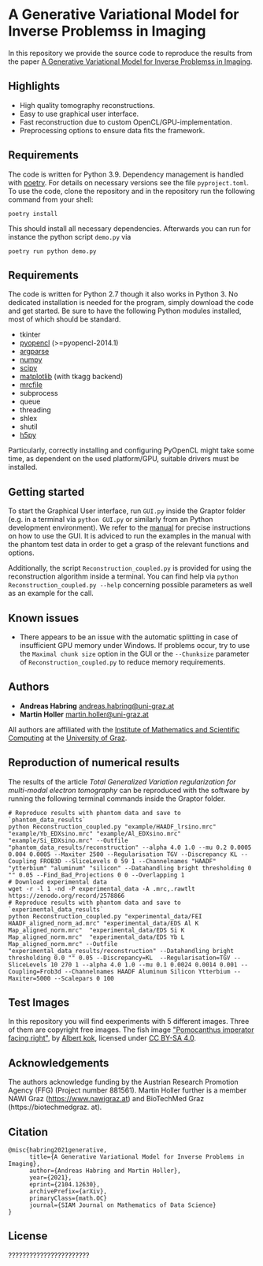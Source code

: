 # A Generative Variational Model for Inverse Problemss in Imaging

In this repository we provide the source code to reproduce the results from the paper [A Generative Variational Model for Inverse Problemss in Imaging](https://arxiv.org/abs/2104.12630).

## Highlights
* High quality tomography reconstructions.
* Easy to use graphical user interface.
* Fast reconstruction due to custom OpenCL/GPU-implementation.
* Preprocessing options to ensure data fits the framework.
 

## Requirements
The code is written for Python 3.9. Dependency management is handled with [poetry](https://python-poetry.org/docs/). For details on necessary versions see the file `pyproject.toml`. To use the code, clone the repository and in the repository run the following command from your shell:
```
poetry install
```
This should install all necessary dependencies. Afterwards you can run for instance the python script `demo.py` via
```
poetry run python demo.py
```


## Requirements
The code is written for Python 2.7 though it also works in Python 3. No dedicated installation is needed for the program, simply download the code and get started. Be sure to have the following Python modules installed, most of which should be standard.

* tkinter
* [pyopencl](https://pypi.org/project/pyopencl/) (>=pyopencl-2014.1)
* [argparse](https://pypi.org/project/argparse/)
* [numpy](https://pypi.org/project/numpy/)
* [scipy](https://pypi.org/project/scipy/)
* [matplotlib](https://pypi.org/project/matplotlib/) (with tkagg backend)
* [mrcfile](https://pypi.org/project/mrcfile/)
* subprocess
* queue
* threading
* shlex
* shutil
* [h5py](https://pypi.org/project/h5py/)

Particularly, correctly installing and configuring PyOpenCL might take some time, as dependent on the used platform/GPU, suitable drivers must be installed.

## Getting started
To start the Graphical User interface, run `GUI.py` inside the Graptor folder (e.g. in a terminal via `python GUI.py` or similarly from an Python development environment). 
We refer to the [manual](manual/manual.pdf) for precise instructions on how to use the GUI. It is adviced to run the examples in the manual with the phantom test data in order to get a grasp of the relevant functions and options.

Additionally, the script `Reconstruction_coupled.py` is provided for using the reconstruction algorithm inside a terminal. You can find help via `python Reconstruction_coupled.py --help` concerning possible parameters as well as an example for the call.

## Known issues

* There appears to be an issue with the automatic splitting in case of insufficient GPU memory under Windows. If problems occur, try to use the `Maximal chunk size` option in the GUI or the `--Chunksize` parameter of `Reconstruction_coupled.py` to reduce memory requirements.

## Authors

* **Andreas Habring** andreas.habring@uni-graz.at
* **Martin Holler** martin.holler@uni-graz.at 

All authors are affiliated with the [Institute of Mathematics and Scientific Computing](https://mathematik.uni-graz.at/en) at the [University of Graz](https://www.uni-graz.at/en).


## Reproduction of numerical results

The results of the article *Total Generalized Variation regularization for multi-modal electron tomography* can be reproduced with the software by running the following terminal commands inside the Graptor folder.

```
# Reproduce results with phantom data and save to `phantom_data_results`
python Reconstruction_coupled.py "example/HAADF_lrsino.mrc" "example/Yb_EDXsino.mrc" "example/Al_EDXsino.mrc" "example/Si_EDXsino.mrc" --Outfile "phantom_data_results/reconstruction" --alpha 4.0 1.0 --mu 0.2 0.0005 0.004 0.0005 --Maxiter 2500 --Regularisation TGV --Discrepancy KL --Coupling FROB3D --SliceLevels 0 59 1 --Channelnames "HAADF" "ytterbium" "aluminum" "silicon" --Datahandling bright thresholding 0 "" 0.05 --Find_Bad_Projections 0 0 --Overlapping 1 
# Download experimental data
wget -r -l 1 -nd -P experimental_data -A .mrc,.rawtlt https://zenodo.org/record/2578866
# Reproduce results with phantom data and save to `experimental_data_results`
python Reconstruction_coupled.py "experimental_data/FEI HAADF_aligned_norm_ad.mrc" "experimental_data/EDS Al K Map_aligned_norm.mrc"  "experimental_data/EDS Si K Map_aligned_norm.mrc"  "experimental_data/EDS Yb L Map_aligned_norm.mrc" --Outfile "experimental_data_results/reconstruction" --Datahandling bright thresholding 0.0 "" 0.05 --Discrepancy=KL  --Regularisation=TGV --SliceLevels 10 270 1 --alpha 4.0 1.0 --mu 0.1 0.0024 0.0014 0.001 --Coupling=Frob3d --Channelnames HAADF Aluminum Silicon Ytterbium --Maxiter=5000 --Scalepars 0 100
```

## Test Images

In this repository you will find eexperiments with 5 different images. Three of them are copyright free images. The fish image ["Pomocanthus imperator facing right"](https://commons.wikimedia.org/wiki/File:Pomocanthus_imperator_facing_right.jpg), by [Albert kok](https://commons.wikimedia.org/wiki/User:Albert_kok), licensed under [CC BY-SA 4.0](https://creativecommons.org/licenses/by-sa/4.0/).


## Acknowledgements

The authors acknowledge funding by the Austrian Research Promotion Agency (FFG) (Project number 881561). Martin Holler further is a member NAWI Graz (https://www.nawigraz.at) and BioTechMed Graz (https://biotechmedgraz. at).

## Citation

```
@misc{habring2021generative,
      title={A Generative Variational Model for Inverse Problems in Imaging}, 
      author={Andreas Habring and Martin Holler},
      year={2021},
      eprint={2104.12630},
      archivePrefix={arXiv},
      primaryClass={math.OC}
      journal={SIAM Journal on Mathematics of Data Science}
}
```

## License

???????????????????????
